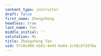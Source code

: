 ```yaml
---
content_type: instructor
draft: false
first_name: Zhengzheng
headless: true
last_name: Tan
middle_initial: ''
salutation: Ms.
title: Zhengzheng Tan
uid: 57c8cd08-d161-4e43-be64-1c5dcbf2d7ba
---
```

